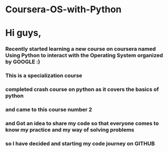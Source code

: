 # Coursera-OS-with-Python
# Hi guys,
###  Recently started learning a new course on coursera named Using Python to interact with the Operating System organized by GOOGLE :)
### This is a specialization course
### completed crash course on python as it covers the basics of python
### and came to this course number 2 
### and Got an idea to share my code so that everyone comes to know my practice and my way of solving problems
### so I have decided and starting my code journey on GITHUB
